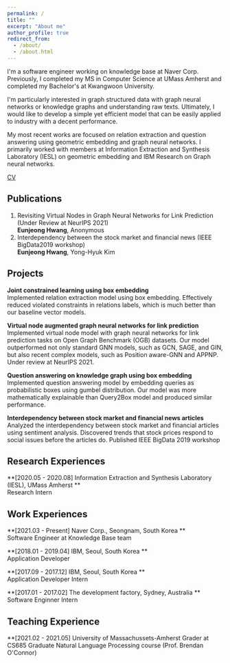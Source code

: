 ```yaml
---
permalink: /
title: ""
excerpt: "About me"
author_profile: true
redirect_from: 
  - /about/
  - /about.html
---
```


I'm a software engineer working on knowledge base at Naver Corp. 
Previously, I completed my MS in Computer Science at UMass Amherst and completed my Bachelor's at Kwangwoon University. 

I'm particularly interested in graph structured data with graph neural networks or knowledge graphs and understanding raw texts.
Ultimately, I would like to develop a simple yet efficient model that can be easily applied to industry with a decent performance.

My most recent works are focused on relation extraction and question answering using geometric embedding and graph neural networks.
I primarily worked with members at Information Extraction and Synthesis Laboratory (IESL) on geometric embedding and IBM Research on Graph neural networks.

[CV](https://eujhwang.github.io/files/eunjeong_research_cv.pdf)

Publications
------
1. Revisiting Virtual Nodes in Graph Neural Networks for Link Prediction (Under Review at NeurIPS 2021)\
   **Eunjeong Hwang**, Anonymous 
2. Interdependency between the stock market and financial news (IEEE BigData2019 workshop)\
   **Eunjeong Hwang**, Yong-Hyuk Kim 

Projects
------
**Joint constrained learning using box embedding**\
 Implemented relation extraction model using box embedding. 
 Effectively reduced violated constraints in relations labels, which is much better than our baseline vector models.

**Virtual node augmented graph neural networks for link prediction**\
 Implemented virtual node model with graph neural networks for link prediction tasks on Open Graph Benchmark (OGB) datasets.
 Our model outperformed not only standard GNN models, such as GCN, SAGE, and GIN, but also recent complex models, such as Position aware-GNN and APPNP.  
 Under review at NeurIPS 2021.

**Question answering on knowledge graph using box embedding**\
  Implemented question answering model by embedding queries as probabilistic boxes using gumbel distribution.
  Our model was more mathematically explainable than Query2Box model and produced similar performance.

**Interdependency between stock market and financial news articles**\
  Analyzed the interdependency between stock market and financial articles using sentiment analysis. 
  Discovered trends that stock prices respond to social issues before the articles do. 
  Published IEEE BigData 2019 workshop

Research Experiences
------
**\[2020.05 - 2020.08\] Information Extraction and Synthesis Laboratory (IESL), UMass Amherst **\
Research Intern
  
Work Experiences
------
**\[2021.03 - Present\] Naver Corp., Seongnam, South Korea **\
Software Engineer at Knowledge Base team

**\[2018.01 - 2019.04\] IBM, Seoul, South Korea **\
Application Developer

**\[2017.09 - 2017.12\] IBM, Seoul, South Korea **\
Application Developer Intern

**\[2017.01 - 2017.02\] The development factory, Sydney, Australia **\
Software Enginner Intern

Teaching Experience
------
**\[2021.02 - 2021.05\] University of Massachussets-Amherst
Grader at CS685 Graduate Natural Language Processing course (Prof. Brendan O'Connor)